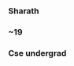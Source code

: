 ### Sharath

### ~19

### Cse undergrad

<!--
**Sharath-majjigi/Sharath-majjigi** is a ✨ _special_ ✨ repository because its `README.md` (this file) appears on your GitHub profile.

Here are some ideas to get you started:

- 🔭 I’m currently working on 
### - 🌱 I’m currently learning Android app development
### - 👯 I’m looking to collaborate with awesome developers right there to collab and build  cool stuff
- 🤔 I’m looking for help with 
- 💬 Ask me about ...
## - 📫 How to reach me:  📩 email (sharathholmes143@gmail.com)
- 😄 Pronouns: ...
### - ⚡ Fun fact: Swimmer,programmer,and more 😉..
### -->
